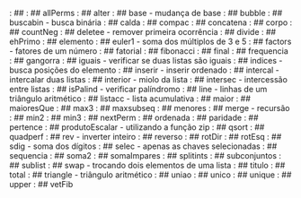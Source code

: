 [](base/100/Readme.md) : ## 
[](base/056/Readme.md) : ## allPerms
[](base/026/Readme.md) : ## alter
[](base/049/Readme.md) : ## base - mudança de base
[](base/045/Readme.md) : ## bubble
[](base/057/Readme.md) : ## buscabin - busca binária
[](base/022/Readme.md) : ## calda
[](base/046/Readme.md) : ## compac
[](base/021/Readme.md) : ## concatena
[](base/023/Readme.md) : ## corpo
[](base/004/Readme.md) : ## countNeg
[](base/053/Readme.md) : ## deletee - remover primeira ocorrência
[](base/028/Readme.md) : ## divide
[](base/043/Readme.md) : ## ehPrimo
[](base/014/Readme.md) : ## elemento
[](base/063/Readme.md) : ## euler1 - soma dos múltiplos de 3 e 5
[](base/058/Readme.md) : ## factors - fatores de um número
[](base/012/Readme.md) : ## fatorial
[](base/013/Readme.md) : ## fibonacci
[](base/005/Readme.md) : ## final
[](base/018/Readme.md) : ## frequencia
[](base/008/Readme.md) : ## gangorra
[](base/002/Readme.md) : ## iguais - verificar se duas listas são iguais
[](base/065/Readme.md) : ## indices - busca posições do elemento
[](base/033/Readme.md) : ## inserir - inserir ordenado
[](base/029/Readme.md) : ## intercal - intercalar duas listas
[](base/006/Readme.md) : ## interior - miolo da lista
[](base/031/Readme.md) : ## intersec - intercessão entre listas
[](base/042/Readme.md) : ## isPalind - verificar palíndromo
[](base/061/Readme.md) : ## line - linhas de um triângulo aritmético
[](base/059/Readme.md) : ## listacc - lista acumulativa
[](base/017/Readme.md) : ## maior
[](base/020/Readme.md) : ## maioresQue
[](base/001/Readme.md) : ## max3
[](base/060/Readme.md) : ## maxsubseq
[](base/025/Readme.md) : ## menores
[](base/036/Readme.md) : ## merge - recursão
[](base/010/Readme.md) : ## min2
[](base/011/Readme.md) : ## min3
[](base/055/Readme.md) : ## nextPerm
[](base/034/Readme.md) : ## ordenada
[](base/051/Readme.md) : ## paridade
[](base/015/Readme.md) : ## pertence
[](base/064/Readme.md) : ## produtoEscalar - utilizando a função zip
[](base/035/Readme.md) : ## qsort
[](base/048/Readme.md) : ## quadperf
[](base/052/Readme.md) : ## rev - inverter inteiro
[](base/027/Readme.md) : ## reverso
[](base/038/Readme.md) : ## rotDir
[](base/037/Readme.md) : ## rotEsq
[](base/044/Readme.md) : ## sdig - soma dos dígitos
[](base/041/Readme.md) : ## selec - apenas as chaves selecionadas
[](base/032/Readme.md) : ## sequencia
[](base/000/Readme.md) : ## soma2
[](base/007/Readme.md) : ## somaImpares
[](base/047/Readme.md) : ## splitints
[](base/050/Readme.md) : ## subconjuntos
[](base/009/Readme.md) : ## sublist
[](base/054/Readme.md) : ## swap - trocando dois elementos de uma lista
[](base/040/Readme.md) : ## titulo
[](base/016/Readme.md) : ## total
[](base/062/Readme.md) : ## triangle - triângulo aritmético
[](base/030/Readme.md) : ## uniao
[](base/019/Readme.md) : ## unico
[](base/024/Readme.md) : ## unique
[](base/039/Readme.md) : ## upper
[](base/003/Readme.md) : ## vetFib
